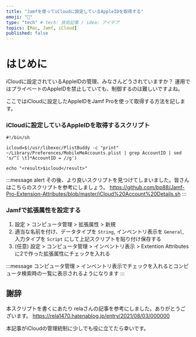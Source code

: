 ```yaml
---
title: "Jamfを使ってiCloudに設定しているAppleIDを取得する"
emoji: "💬"
type: "tech" # tech: 技術記事 / idea: アイデア
topics: [Mac, Jamf, iCloud]
published: false
---
```


# はじめに
iCloudに設定されているAppleIDの管理、みなさんどうされていますか？
運用ではプライベートのAppleIDを禁止していても、制御するのは難しいですよね。

ここではiCloudに設定したAppleIDをJamf Proを使って取得する方法を記します。

### iCloudに設定しているAppleIDを取得するスクリプト

```
#!/bin/sh

icloud=$(/usr/libexec/PlistBuddy -c "print" ~/Library/Preferences/MobileMeAccounts.plist | grep AccountID | sed 's/^[ \t]*AccountID = //g')

echo "<result>$icloud</result>"
```
:::message alert
その後、より良いスクリプトを見つけてしまいました。皆さんはこちらのスクリプトを参考にしましょう。
https://github.com/bp88/Jamf-Pro-Extension-Attributes/blob/master/iCloud%20Account%20Details.sh
:::


### Jamfで拡張属性を設定する

1. 設定 > コンピュータ管理 > 拡張属性 > 新規
2. 適当な名前を付け、データタイプを `String`, インベントリ表示を `General`, 入力タイプを `Script` にして上記スクリプトを貼り付け保存する
3. (任意) 設定 > コンピュータ管理 > インベントリ表示 > Extention Attributes に2で作った拡張属性にチェックを入れる

:::message
コンピュータ管理 > インベントリ表示でチェックを入れるとコンピュータ検索時の一覧に表示されるようになります
:::



## 謝辞
本スクリプトを書くにあたり relaさんの記事を参考にしました。ありがとうございます。
https://rela1470.hatenablog.jp/entry/2021/08/03/000000

本記事がiCloudの管理統制に少しでも役に立てたら幸いです。
